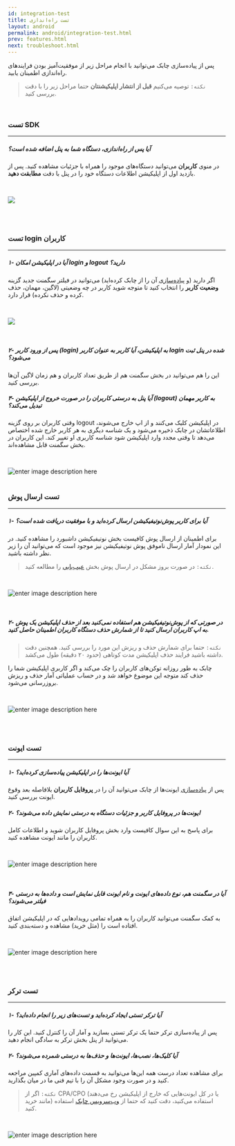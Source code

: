 ```yaml
---
id: integration-test
title: تست راه‌اندازی
layout: android
permalink: android/integration-test.html
prev: features.html
next: troubleshoot.html
---
```


پس از پیاده‌سازی چابک می‌توانید با انجام مراحل زیر از موفقیت‌آمیز بودن فرایندهای راه‌اندازی اطمینان یابید.

> `نکته:` توصیه می‌کنیم **قبل از انتشار اپلیکیشنتان** حتما مراحل زیر را با دقت بررسی کنید. 

<br>

### تست SDK
---
##### آیا پس از راه‌اندازی، دستگاه شما به پنل اضافه شده است؟
در منوی **کاربران** می‌توانید دستگاه‌های موجود را همراه با جزئیات مشاهده کنید. پس از بازدید اول از اپلیکیشن اطلاعات دستگاه خود را در پنل با دقت **مطابقت دهید**.

<br>

![
](http://uupload.ir/files/g9f0_user-successful.png)

<br><br>

### تست login کاربران
---
##### ۱- آیا در اپلیکیشن امکان login و logout دارید؟

اگر دارید (و [پیاده‌سازی](/android/sdk-setup.html#%D9%88%D8%B1%D9%88%D8%AF-%D8%A8%D9%87-%D8%AD%D8%B3%D8%A7%D8%A8-%DA%A9%D8%A7%D8%B1%D8%A8%D8%B1%DB%8C-login) آن را از چابک کرده‌اید) می‌توانید در فیلتر سگمنت جدید  گزینه **وضعیت کاربر** را انتخاب کنید تا متوجه شوید کاربر در چه وضعیتی (لاگین، مهمان، حذف کرده و حذف نکرده)  قرار دارد.

<br>

![
](http://uupload.ir/files/q4hh_user-login.png)

<br>

##### ۲- پس از ورود کاربر (login) به اپلیکیشن، آیا کاربر به عنوان کاربر login شده در پنل ثبت می‌شود؟
این را هم می‌توانید در بخش سگمنت هم از طریق تعداد کاربران و هم زمان لاگین آن‌ها بررسی کنید.

##### ۳- آیا پنل به درستی کاربران را در صورت خروج از اپلیکیشن (logout) به کاربر مهمان تبدیل می‌کند؟
وقتی کاربران بر روی گزینه logout در اپلیکیشن کلیک می‌کنند و از اپ خارج می‌شوند، اطلاعاتشان در چابک ذخیره می‌شود و یک شناسه دیگری به هر کاربر خارج شده اختصاص می‌دهد تا وقتی مجدد وارد اپلیکیشن شود شناسه کاربری او تغییر کند. این کاربران در بخش سگمنت قابل مشاهده‌اند.

<br>

![enter image description here](http://uupload.ir/files/so3h_login-vs-logout.png)
<br><br>

### تست ارسال پوش
---
##### ۱- آیا برای کاربر پوش‌نوتیفیکیشن ارسال کرده‌اید و با موفقیت دریافت شده است؟
برای اطمینان از ارسال پوش کافیست بخش نوتیفیکیشن داشبورد را مشاهده کنید. در این نمودار آمار ارسال ناموفق پوش نوتیفیکیشن نیز موجود است که می‌توانید آن را زیر نظر داشته باشید.

> `نکته:` در صورت بروز مشکل در ارسال پوش بخش [عیب‌یابی](/android/troubleshoot.html#%D9%BE%D9%88%D8%B4-%D9%86%D9%85%DB%8C%DA%AF%DB%8C%D8%B1%D9%85) را مطالعه کنید.
 
<br>

![enter image description here](http://uupload.ir/files/6go0_push-successful.png)

<br>

##### ۲- در صورتی که از پوش‌نوتیفیکیشن هم استفاده نمی‌کنید بعد از حذف اپلیکیشن یک پوش به اپ کاربران ارسال کنید تا از شمارش حذف دستگاه کاربران اطمینان حاصل کنید. 

> `نکته:` حتما برای شمارش حذف و ریزش این مورد را بررسی کنید. همچنین دقت داشته باشید فرایند حذف اپلیکیشن مدت کوتاهی (حدود ۲۰ دقیقه) طول می‌کشد.

چابک به طور روزانه توکن‌های کاربران را چک می‌کند و اگر کاربری اپلیکیشن شما را حذف کند متوجه این موضوع خواهد شد و در حساب عملیاتی آمار حذف و ریزش بروزرسانی می‌شود.

<br>

![enter image description here](http://uupload.ir/files/xfv_user-uninstalls.png)

<br><br>

### تست ایونت
---
##### ۱- آیا ایونت‌ها را در اپلیکیشن پیاده‌سازی کرده‌اید؟

پس از [پیاده‌سازی](/android/behavior-tracking.html) ایونت‌ها از چابک می‌توانید آن را در **پروفایل کاربران** بلافاصله بعد وقوع ایونت بررسی کنید.


##### ۲- ایونت‌ها در پروفایل کاربر و جزئیات دستگاه به درستی نمایش داده می‌شوند؟
برای پاسخ به این سوال کافیست وارد بخش پروفایل کاربران شوید و اطلاعات کامل کاربران را مانند ایونت  مشاهده کنید.

<br>

![enter image description here](http://uupload.ir/files/pgoe_event-successful.png)

<br>

#####  ۳- آیا در سگمنت هم، نوع داده‌های ایونت و نام ایونت قابل نمایش است و داده‌ها به درستی فیلتر می‌شوند؟
به کمک سگمنت می‌توانید  کاربران  را به همراه تمامی رویدادهایی که در اپلیکیشن اتفاق افتاده است را (مثل خرید) مشاهده و دسته‌بندی کنید.

<br>

![enter image description here](http://uupload.ir/files/kcx6_event-in-segment.png)

<br><br>

### تست ترکر
---
##### ۱- آیا ترکر تستی ایجاد کرده‌اید و تست‌های زیر را انجام داده‌اید؟
پس از پیاده‌سازی ترکر حتما یک ترکر تستی بسازید و آمار آن‌ را کنترل کنید. این کار را می‌توانید از پنل بخش ترکر به سادگی انجام دهید.

##### ۲- آیا کلیک‌ها، نصب‌ها، ایونت‌ها و حذف‌ها به درستی شمرده می‌شوند؟
برای مشاهده تعداد درست همه این‌ها می‌توانید به قسمت داده‌های آماری کمپین مراجعه کنید و در صورت وجود مشکل آن را با تیم فنی ما در میان بگذارید.

> `نکته:` اگر از CPA/CPO (یا در کل ایونت‌هایی که خارج از اپلیکیشن رخ می‌دهند مانند خرید) استفاده می‌کنید، دقت کنید که حتما از [وب‌سرویس چابک](/rest-api/send-event.html#%D8%A7%D8%B1%D8%B3%D8%A7%D9%84-%D8%B1%D9%88%DB%8C%D8%AF%D8%A7%D8%AF-track) استفاده کنید. 


<br>

![enter image description here](http://uupload.ir/files/qcyc_tracker-details.png)
